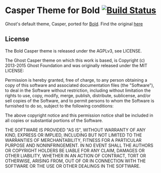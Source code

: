 Casper Theme for Bold [![Build Status](https://travis-ci.org/bold-app/bold-theme-casper.svg?branch=master)](https://travis-ci.org/bold-app/bold-theme-casper)
=====================

Ghost's default theme, Casper, ported for [Bold](http://bold-app.org). Find the
original [here](https://github.com/TryGhost/Casper)


License
-------

The Bold Casper theme is released under the AGPLv3, see LICENSE.


The Ghost Casper theme on which this work is based, is Copyright (c) 2013-2015
Ghost Foundation and was originally released under the MIT LICENSE:

Permission is hereby granted, free of charge, to any person
obtaining a copy of this software and associated documentation
files (the "Software"), to deal in the Software without
restriction, including without limitation the rights to use,
copy, modify, merge, publish, distribute, sublicense, and/or sell
copies of the Software, and to permit persons to whom the
Software is furnished to do so, subject to the following
conditions:

The above copyright notice and this permission notice shall be
included in all copies or substantial portions of the Software.

THE SOFTWARE IS PROVIDED "AS IS", WITHOUT WARRANTY OF ANY KIND,
EXPRESS OR IMPLIED, INCLUDING BUT NOT LIMITED TO THE WARRANTIES
OF MERCHANTABILITY, FITNESS FOR A PARTICULAR PURPOSE AND
NONINFRINGEMENT. IN NO EVENT SHALL THE AUTHORS OR COPYRIGHT
HOLDERS BE LIABLE FOR ANY CLAIM, DAMAGES OR OTHER LIABILITY,
WHETHER IN AN ACTION OF CONTRACT, TORT OR OTHERWISE, ARISING
FROM, OUT OF OR IN CONNECTION WITH THE SOFTWARE OR THE USE OR
OTHER DEALINGS IN THE SOFTWARE.


